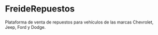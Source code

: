 # FreideRepuestos
Plataforma de venta de repuestos para vehículos de las marcas Chevrolet, Jeep, Ford y Dodge.
 
 